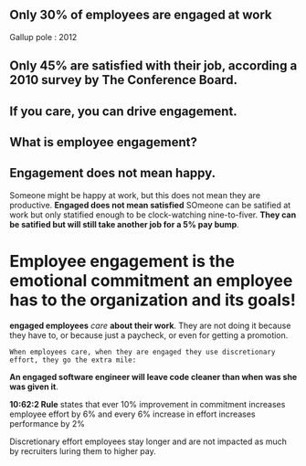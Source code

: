 ## Only 30% of employees are engaged at work 
Gallup pole : 2012

## Only 45% are satisfied with their job, according a 2010 survey by The Conference Board.

## If you care, you can drive engagement. 

## What is employee engagement?

## Engagement does not mean happy. 

Someone might be happy at work, but this does not mean they are productive. **Engaged does not mean satisfied** SOmeone can be satified at work but only statified enough to be clock-watching nine-to-fiver. **They can be satified but will still take another job for a 5% pay bump**.

# Employee engagement is the emotional commitment an employee has to the organization and its goals!

**engaged employees** *care* **about their work**.
They are not doing it because they have to, or because just a paycheck, or even for getting a promotion. 

	When employees care, when they are engaged they use discretionary effort, they go the extra mile:
    
**An engaged software engineer will leave code cleaner than when was she was given it**.

**10:62:2 Rule** states that ever 10% improvement in commitment increases employee effort by 6% and every 6% increase in effort increases performance by 2%

Discretionary effort employees stay longer and are not impacted as much by recruiters luring them to higher pay.

